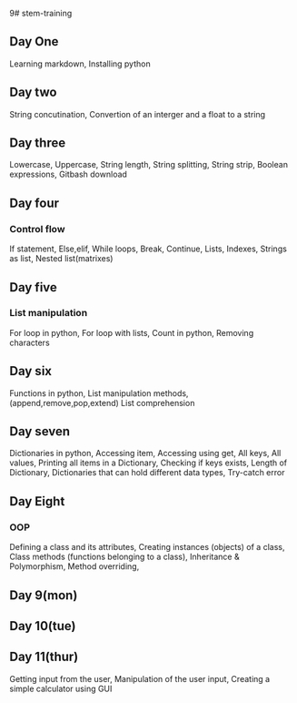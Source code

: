 9# stem-training
## Day One
Learning markdown,
Installing python
## Day two 
String concutination,
Convertion of an interger and a float to a string
## Day three
Lowercase,
Uppercase,
String length,
String splitting,
String strip,
Boolean expressions,
Gitbash download

## Day four
### Control flow
If statement,
Else,elif,
While loops,
Break,
Continue,
Lists,
Indexes,
Strings as list,
Nested list(matrixes)

## Day five
### List manipulation
For loop in python,
For loop with lists,
Count in python,
Removing characters

## Day six
Functions in python,
List manipulation methods,(append,remove,pop,extend)
List comprehension 

## Day seven
Dictionaries in python,
Accessing item,
Accessing using get,
All keys,
All values,
Printing all items in a Dictionary,
Checking if keys exists,
Length of Dictionary,
Dictionaries that can hold different data types,
Try-catch error


## Day Eight
### OOP
Defining a class and its attributes,
Creating instances (objects) of a class,
Class methods (functions belonging to a class),
Inheritance & Polymorphism,
Method overriding,

## Day 9(mon)
## Day 10(tue)
## Day 11(thur)
Getting input from the user,
Manipulation of the user input,
Creating a simple calculator using GUI



